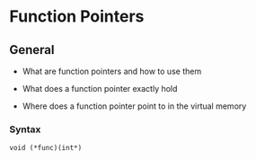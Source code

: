 # Function Pointers

## General

* What are function pointers and how to use them

* What does a function pointer exactly hold

* Where does a function pointer point to in the virtual memory

### Syntax
`void (*func)(int*)`
